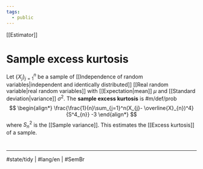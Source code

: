 ```yaml
---
tags:
  - public
---
```

[[Estimator]]
# Sample excess kurtosis

Let $\{ X_{j} \}_{j=1}^n$ be a sample of [[Independence of random variables|independent and identically distributed]] [[Real random variable|real random variables]] with [[Expectation|mean]] $\mu$ and [[Standard deviation|variance]] $\sigma^2$.
The **sample excess kurtosis** is #m/def/prob 
$$
\begin{align*}
 \frac{\frac{1}{n}\sum_{j=1}^n(X_{j}- \overline{X}_{n})^4}{S^4_{n}} -3
\end{align*}
$$
where $S_{n}^2$ is the [[Sample variance]].
This estimates the [[Excess kurtosis]] of a sample.


#
---
#state/tidy | #lang/en | #SemBr

